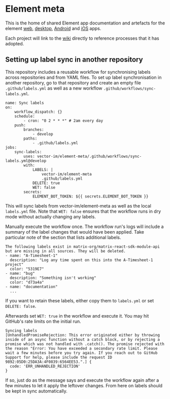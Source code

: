 # Element meta

This is the home of shared Element app documentation and artefacts for the element [web](https://github.com/vector-im/element-web), [desktop](https://github.com/element-hq/element-desktop), [Android](https://github.com/vector-im/element-android) and [iOS](https://github.com/vector-im/element-ios) apps.

Each project will link to the [wiki](https://github.com/vector-im/element-meta/wiki) directly to reference processes that it has adopted.

## Setting up label sync in another repository

This repository includes a reusable workflow for synchronising labels across repositories and from YAML files. To set up label synchronisation in another repository, go to that repository and create an empty file `.github/labels.yml` as well as a new workflow `.github/workflows/sync-labels.yml`.

```
name: Sync labels
on:
    workflow_dispatch: {}
    schedule:
        - cron: "0 2 * * *" # 2am every day
    push:
        branches:
            - develop
        paths:
            - .github/labels.yml
jobs:
    sync-labels:
        uses: vector-im/element-meta/.github/workflows/sync-labels.yml@develop
        with:
            LABELS: |
                vector-im/element-meta
                .github/labels.yml
            DELETE: true
            WET: false
        secrets:
            ELEMENT_BOT_TOKEN: ${{ secrets.ELEMENT_BOT_TOKEN }}
```

This will sync labels from vector-im/element-meta as well as the local `labels.yml` file. Note that `WET: false` ensures that the workflow runs in dry mode without actually changing any labels.

Manually execute the workflow once. The workflow run's logs will include a summary of the label changes that would have been applied. Take particular note of the section that lists additional labels.

```
The following labels exist in matrix-org/matrix-react-sdk-module-api but are missing in all sources. They will be deleted.
- name: "A-Timesheet-1"
  description: "Log any time spent on this into the A-Timesheet-1 project"
  color: "5319E7"
- name: "bug"
  description: "Something isn't working"
  color: "d73a4a"
- name: "documentation"
  ...
```

If you want to retain these labels, either copy them to `labels.yml` or set `DELETE: false`.

Afterwards set `WET: true` in the workflow and execute it. You may hit GitHub's rate limits on the initial run.

```
Syncing labels
[UnhandledPromiseRejection: This error originated either by throwing inside of an async function without a catch block, or by rejecting a promise which was not handled with .catch(). The promise rejected with the reason "Error: You have exceeded a secondary rate limit. Please wait a few minutes before you try again. If you reach out to GitHub Support for help, please include the request ID 9892:05D0:25DA3A:4F0839:6564EE53.".] {
  code: 'ERR_UNHANDLED_REJECTION'
}
```

If so, just do as the message says and execute the workflow again after a few minutes to let it apply the leftover changes. From here on labels should be kept in sync automatically.
